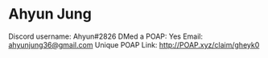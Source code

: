 # Ahyun Jung

Discord username: Ahyun#2826
DMed a POAP: Yes
Email: ahyunjung36@gmail.com
Unique POAP Link: http://POAP.xyz/claim/gheyk0